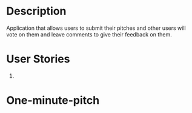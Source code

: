 # Description

Application that allows users to submit their pitches and other users will vote on them and leave comments to give their feedback on them.

# User Stories
1. 

# One-minute-pitch
